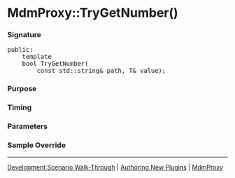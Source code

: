 # MdmProxy::TryGetNumber()

### Signature

<pre>
public:
    template<class T>
    bool TryGetNumber(
        const std::string& path, T& value);
</pre>

### Purpose

### Timing

### Parameters

### Sample Override

----

[Development Scenario Walk-Through](../../../development-scenario.md) | [Authoring New Plugins](../../developer-plugin-creation.md) | [MdmProxy](mdm-proxy.md)

